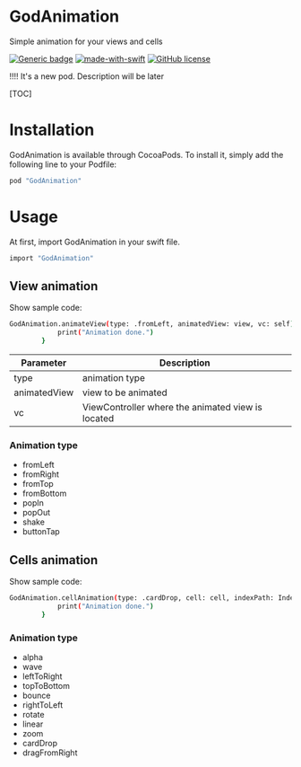 # GodAnimation
Simple animation for your views and cells

[![Generic badge](https://cocoapod-badges.herokuapp.com/v/GodAnimation/0.0.1/badge.png)](https://cocoapods.org/pods/GodAnimation)
[![made-with-swift](https://img.shields.io/badge/Made%20with-Swift-1f425f.svg)](https://developer.apple.com/swift/)
[![GitHub license](https://img.shields.io/github/license/daoinek/GodAnimation.svg)](https://github.com/daoinek/GodAnimation/blob/master/LICENSE)

!!!! It's a new pod. Description will be later

[TOC]

# Installation

GodAnimation is available through CocoaPods. To install it, simply add the following line to your Podfile:
```sh
pod "GodAnimation"
```

# Usage

At first, import GodAnimation in your swift file.
```sh
import "GodAnimation"
```

## View animation

Show sample code:
```sh
GodAnimation.animateView(type: .fromLeft, animatedView: view, vc: self) { (status) in
            print("Animation done.")
        }
```

Parameter  | Description
------------- | -------------
type  | animation type
animatedView  | view to be animated
vc  | ViewController where the animated view is located


### Animation type

- fromLeft
- fromRight
- fromTop
- fromBottom
- popIn
- popOut
- shake
- buttonTap

## Cells animation

Show sample code:
```sh
GodAnimation.cellAnimation(type: .cardDrop, cell: cell, indexPath: IndexPath) { (status) in
            print("Animation done.")
        }
```

### Animation type

- alpha
- wave
- leftToRight
- topToBottom
- bounce
- rightToLeft
- rotate
- linear
- zoom
- cardDrop
- dragFromRight
